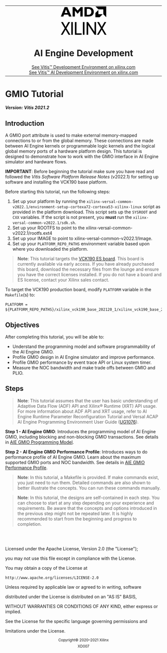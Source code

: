 ﻿<table class="sphinxhide" width="100%">
 <tr width="100%">
    <td align="center"><img src="https://raw.githubusercontent.com/Xilinx/Image-Collateral/main/xilinx-logo.png" width="30%"/><h1>AI Engine Development</h1>
    <a href="https://www.xilinx.com/products/design-tools/vitis.html">See Vitis™ Development Environment on xilinx.com</br></a>
    <a href="https://www.xilinx.com/products/design-tools/vitis/vitis-ai.html">See Vitis™ AI Development Environment on xilinx.com</a>
    </td>
 </tr>
</table>

# GMIO Tutorial

***Version: Vitis 2021.2***

## Introduction

A GMIO port attribute is used to make external memory-mapped connections to or from the global memory. These connections are made between AI Engine kernels or programmable logic kernels and the logical global memory ports of a hardware platform design. This tutorial is designed to demonstrate how to work with the GMIO interface in AI Engine simulator and hardware flows.

**IMPORTANT**: Before beginning the tutorial make sure you have read and followed the *Vitis Software Platform Release Notes* (v2022.1) for setting up software and installing the VCK190 base platform.

Before starting this tutorial, run the following steps:

1. Set up your platform by running the `xilinx-versal-common-v2022.1/environment-setup-cortexa72-cortexa53-xilinx-linux` script as provided in the platform download. This script sets up the `SYSROOT` and `CXX` variables. If the script is not present, you **must** run the `xilinx-versal-common-v2022.1/sdk.sh`.
2. Set up your ROOTFS to point to the xilinx-versal-common-v2022.1/rootfs.ext4
3.	Set up your IMAGE to point to xilinx-versal-common-v2022.1/Image.
4. Set up your `PLATFORM_REPO_PATHS` environment variable based upon where you downloaded the platform.

> **Note**: This tutorial targets the [VCK190 ES board](https://www.xilinx.com/products/boards-and-kits/vck190.html). This board is currently available via early access. If you have already purchased this board, download the necessary files from the lounge and ensure you have the correct licenses installed. If you do not have a board and ES license, contact your Xilinx sales contact.

To target the VCK190 production board, modify `PLATFORM` variable in the `Makefile`(s) to:

    PLATFORM = ${PLATFORM_REPO_PATHS}/xilinx_vck190_base_202120_1/xilinx_vck190_base_202120_1.xpfm

## Objectives

After completing this tutorial, you will be able to:

* Understand the programming model and software programmability of the AI Engine GMIO.
* Profile GMIO design in AI Engine simulator and improve performance.
* Profile GMIO performance by event trace API or Linux system timer.
* Measure the NOC bandwidth and make trade offs between GMIO and PLIO.

## Steps
> **Note**: This tutorial assumes that the user has basic understanding of Adaptive Data Flow (ADF) API and Xilinx® Runtime (XRT) API usage. For more information about ADF API and XRT usage, refer to AI Engine Runtime Parameter Reconfiguration Tutorial and Versal ACAP AI Engine Programming Environment User Guide ([UG1076](./https://docs.xilinx.com/access/sources/dita/map?Doc_Version=2021.2%20English&amp;url=ug1076-ai-engine-environment)).

**Step 1 - AI Engine GMIO**: Introduces the programming model of AI Engine GMIO, including blocking and non-blocking GMIO transactions. See details in [AIE GMIO Programming Model](./single_aie_gmio.md).

**Step 2 - AI Engine GMIO Performance Profile**: Introduces ways to do performance profile of AI Engine GMIO. Learn about the maximum supported GMIO ports and NOC bandwidth. See details in [AIE GMIO Performance Profile](./perf_profile_aie_gmio.md).

> **Note**: In this tutorial, a Makefile is provided. If make commands exist, you just need to run them. Detailed commands are also shown to better illustrate the concepts. You can run these commands manually.

> **Note**: In this tutorial, the designs are self-contained in each step. You can choose to start at any step depending on your experience and requirements. Be aware that the concepts and options introduced in the previous step might not be repeated later. It is highly recommended to start from the beginning and progress to completion.

<br></br>

Licensed under the Apache License, Version 2.0 (the "License");

you may not use this file except in compliance with the License.

You may obtain a copy of the License at



    http://www.apache.org/licenses/LICENSE-2.0



Unless required by applicable law or agreed to in writing, software

distributed under the License is distributed on an "AS IS" BASIS,

WITHOUT WARRANTIES OR CONDITIONS OF ANY KIND, either express or implied.

See the License for the specific language governing permissions and

limitations under the License.



<p class="sphinxhide" align="center"><sup>Copyright&copy; 2020–2021 Xilinx</sup><br><sup>XD007</sup></br></p>
